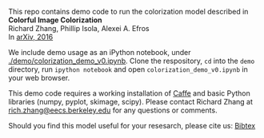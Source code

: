 This repo contains demo code to run the colorization model described in <br>
<b>Colorful Image Colorization</b> <br>
Richard Zhang, Phillip Isola, Alexei A. Efros <br>
In [arXiv, 2016](http://arxiv.org/abs/1603.08511) <br>

We include demo usage as an iPython notebook, under [./demo/colorization_demo_v0.ipynb](https://github.com/richzhang/colorization/blob/master/demo/colorization_demo_v0.ipynb). Clone the respository, `cd` into the `demo` directory, run `ipython notebook` and open `colorization_demo_v0.ipynb` in your web browser.

This demo code requires a working installation of [Caffe](http://caffe.berkeleyvision.org/) and basic Python libraries (numpy, pyplot, skimage, scipy). Please contact Richard Zhang at rich.zhang@eecs.berkeley.edu for any questions or comments.

Should you find this model useful for your resesarch, please cite us: [Bibtex](http://richzhang.github.io/index_files/bibtex_arxiv2016_colorization.txt)
